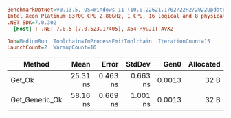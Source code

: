 ``` ini

BenchmarkDotNet=v0.13.5, OS=Windows 11 (10.0.22621.1702/22H2/2022Update/SunValley2), VM=Hyper-V
Intel Xeon Platinum 8370C CPU 2.80GHz, 1 CPU, 16 logical and 8 physical cores
.NET SDK=7.0.302
  [Host] : .NET 7.0.5 (7.0.523.17405), X64 RyuJIT AVX2

Job=MediumRun  Toolchain=InProcessEmitToolchain  IterationCount=15  
LaunchCount=2  WarmupCount=10  

```
|         Method |     Mean |    Error |   StdDev |   Gen0 | Allocated |
|--------------- |---------:|---------:|---------:|-------:|----------:|
|         Get_Ok | 25.31 ns | 0.463 ns | 0.663 ns | 0.0013 |      32 B |
| Get_Generic_Ok | 58.16 ns | 0.669 ns | 1.001 ns | 0.0013 |      32 B |
